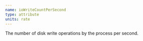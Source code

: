 ```yaml
---
name: ioWriteCountPerSecond
type: attribute
units: rate
---
```


The number of disk write operations by the process per second.